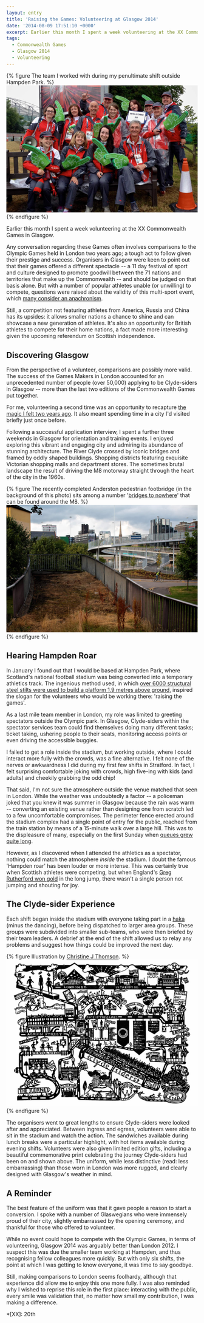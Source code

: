 ```yaml
---
layout: entry
title: 'Raising the Games: Volunteering at Glasgow 2014'
date: '2014-08-09 17:51:10 +0000'
excerpt: Earlier this month I spent a week volunteering at the XX Commonwealth Games in Glasgow.
tags:
  - Commonwealth Games
  - Glasgow 2014
  - Volunteering
---
```

{% figure The team I worked with during my penultimate shift outside Hampden Park. %}
![](/assets/images/2014/08/raising_the_games.jpg)
{% endfigure %}

Earlier this month I spent a week volunteering at the XX Commonwealth Games in Glasgow.

Any conversation regarding these Games often involves comparisons to the Olympic Games held in London two years ago; a tough act to follow given their prestige and success. Organisers in Glasgow were keen to point out that their games offered a different spectacle -- a 11 day festival of sport and culture designed to promote goodwill between the 71 nations and territories that make up the Commonwealth -- and should be judged on that basis alone. But with a number of popular athletes unable (or unwilling) to compete, questions were raised about the validity of this multi-sport event, which [many consider an anachronism][1].

Still, a competition not featuring athletes from America, Russia and China has its upsides: it allows smaller nations a chance to shine and can showcase a new generation of athletes. It's also an opportunity for British athletes to compete for their home nations, a fact made more interesting given the upcoming referendum on Scottish independence.

## Discovering Glasgow
From the perspective of a volunteer, comparisons are possibly more valid. The success of the Games Makers in London accounted for an unprecedented number of people (over 50,000) applying to be Clyde-siders in Glasgow -- more than the last two editions of the Commonwealth Games put together.

For me, volunteering a second time was an opportunity to recapture [the magic I felt two years ago][2]. It also meant spending time in a city I'd visited briefly just once before.

Following a successful application interview, I spent a further three weekends in Glasgow for orientation and training events. I enjoyed exploring this vibrant and engaging city and admiring its abundance of stunning architecture. The River Clyde crossed by iconic bridges and framed by oddly shaped buildings. Shopping districts featuring exquisite Victorian shopping malls and department stores. The sometimes brutal landscape the result of driving the M8 motorway straight through the heart of the city in the 1960s.

{% figure The recently completed Anderston pedestrian footbridge (in the background of this photo) sits among a number '<a href="https://en.wikipedia.org/wiki/M8_Bridge_to_Nowhere">bridges to nowhere</a>' that can be found around the M8. %}
![](/assets/images/2014/08/bridge-to-nowhere.jpg)
{% endfigure %}

## Hearing Hampden Roar
In January I found out that I would be based at Hampden Park, where Scotland's national football stadium was being converted into a temporary athletics track. The ingenious method used, in which [over 6000 structural steel stilts were used to build a platform 1.9 metres above ground][4], inspired the slogan for the volunteers who would be working there: 'raising the games'.

As a last mile team member in London, my role was limited to greeting spectators outside the Olympic park. In Glasgow, Clyde-siders within the spectator services team could find themselves doing many different tasks; ticket taking, ushering people to their seats, monitoring access points or even driving the accessible buggies.

I failed to get a role inside the stadium, but working outside, where I could interact more fully with the crowds, was a fine alternative. I felt none of the nerves or awkwardness I did during my first few shifts in Stratford. In fact, I felt surprising comfortable joking with crowds, high five-ing with kids (and adults) and cheekily grabbing the odd chip!

That said, I'm not sure the atmosphere outside the venue matched that seen in London. While the weather was undoubtedly a factor -- a policeman joked that you knew it was summer in Glasgow because the rain was warm -- converting an existing venue rather than designing one from scratch led to a few uncomfortable compromises. The perimeter fence erected around the stadium complex had a single point of entry for the public, reached from the train station by means of a 15-minute walk over a large hill. This was to the displeasure of many, especially on the first Sunday when [queues grew quite long][5].

However, as I discovered when I attended the athletics as a spectator, nothing could match the atmosphere _inside_ the stadium. I doubt the famous 'Hampden roar' has been louder or more intense. This was certainly true when Scottish athletes were competing, but when England's [Greg Rutherford won gold][6] in the long jump, there wasn't a single person not jumping and shouting for joy.

## The Clyde-sider Experience
Each shift began inside the stadium with everyone taking part in a [haka][7] (minus the dancing), before being dispatched to larger area groups. These groups were subdivided into smaller sub-teams, who were then briefed by their team leaders. A debrief at the end of the shift allowed us to relay any problems and suggest how things could be improved the next day.

{% figure Illustration by <a href="http://thepapercutartist.com/">Christine J Thomson</a>. %}
![](/assets/images/2014/08/clydesiders-papercut.png)
{% endfigure %}

The organisers went to great lengths to ensure Clyde-siders were looked after and appreciated. Between ingress and egress, volunteers were able to sit in the stadium and watch the action. The sandwiches available during lunch breaks were a particular highlight, with hot items available during evening shifts. Volunteers were also given limited edition gifts, including a beautiful commemorative print celebrating the journey Clyde-siders had been on and shown above. The uniform, while less distinctive (read: less embarrassing) than those worn in London was more rugged, and clearly designed with Glasgow's weather in mind.

## A Reminder
The best feature of the uniform was that it gave people a reason to start a conversion. I spoke with a number of Glaswegians who were immensely proud of their city, slightly embarrassed by the opening ceremony, and thankful for those who offered to volunteer.

While no event could hope to compete with the Olympic Games, in terms of volunteering, Glasgow 2014 was arguably better than London 2012. I suspect this was due the smaller team working at Hampden, and thus recognising fellow colleagues more quickly. But with only six shifts, the point at which I was getting to know everyone, it was time to say goodbye.

Still, making comparisons to London seems foolhardy, although that experience did allow me to enjoy this one more fully. I was also reminded why I wished to reprise this role in the first place: interacting with the public, every smile was validation that, no matter how small my contribution, I was making a difference.

[1]: https://www.youtube.com/watch?v=-Aj3KZa1ZCM
[2]: /2012/09/games_maker/
[3]: https://en.wikipedia.org/wiki/M8_Bridge_to_Nowhere
[4]: https://www.youtube.com/watch?v=ErHDa6yNW_I
[5]: http://www.bbc.co.uk/news/uk-scotland-28513536
[6]: http://www.bbc.co.uk/sport/0/commonwealth-games/28563648
[7]: https://en.wikipedia.org/wiki/Haka
[8]: http://thepapercutartist.com/

*[XX]: 20th